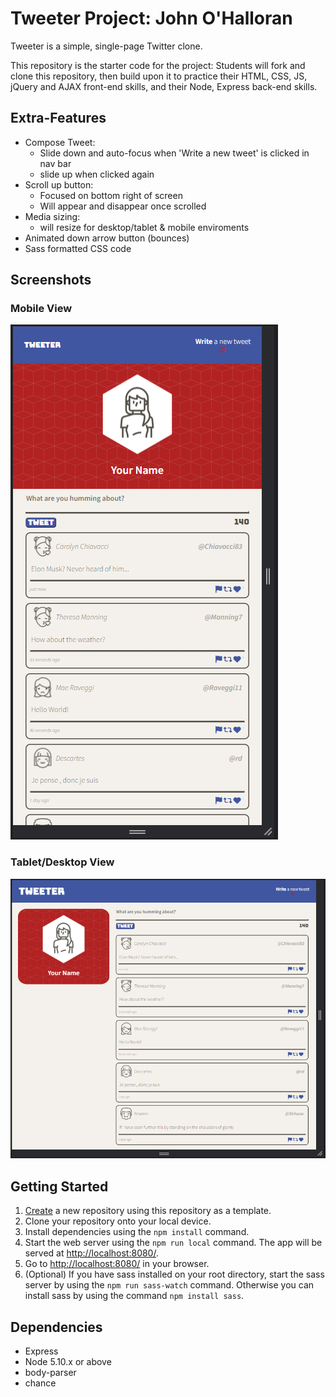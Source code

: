 # Tweeter Project: John O'Halloran

Tweeter is a simple, single-page Twitter clone.

This repository is the starter code for the project: Students will fork and clone this repository, then build upon it to practice their HTML, CSS, JS, jQuery and AJAX front-end skills, and their Node, Express back-end skills.

## Extra-Features
- Compose Tweet:
  - Slide down and auto-focus when 'Write a new tweet' is clicked in nav bar
  - slide up when clicked again
- Scroll up button:
  - Focused on bottom right of screen
  - Will appear and disappear once scrolled
- Media sizing:
  - will resize for desktop/tablet & mobile enviroments
- Animated down arrow button (bounces)
- Sass formatted CSS code

## Screenshots
### Mobile View
!["Mobile-View"](https://github.com/JohnnyOhall/tweeter/blob/master/screenshots/mobile-view.PNG)
### Tablet/Desktop View
!["Tablet-Desktop-View"](https://github.com/JohnnyOhall/tweeter/blob/master/screenshots/desktop-tablet-view.PNG)

## Getting Started

1. [Create](https://docs.github.com/en/repositories/creating-and-managing-repositories/creating-a-repository-from-a-template) a new repository using this repository as a template.
2. Clone your repository onto your local device.
3. Install dependencies using the `npm install` command.
3. Start the web server using the `npm run local` command. The app will be served at <http://localhost:8080/>.
4. Go to <http://localhost:8080/> in your browser.
5. (Optional) If you have sass installed on your root directory, start the sass server by using the `npm run sass-watch` command. Otherwise you can install sass by using the command `npm install sass`.

## Dependencies

- Express
- Node 5.10.x or above
- body-parser
- chance